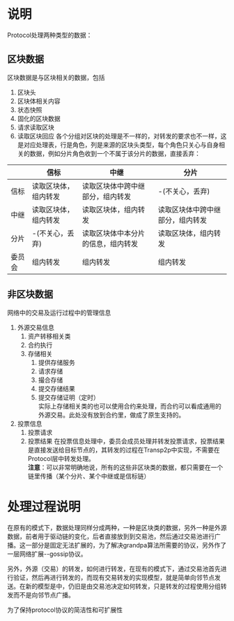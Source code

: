 # 说明
Protocol处理两种类型的数据：
## 区块数据
区块数据是与区块相关的数据，包括
   1. 区块头
   2. 区块体相关内容
   3. 状态快照
   4. 固化的区块数据  
   5. 请求读取区块
   6. 读取区块回应
各个分组对区块的处理是不一样的，对转发的要求也不一样，这是对应处理表，行是角色，列是来源的区块头类型，每个角色只关心与自身相关的数据，例如分片角色收到一个不属于该分片的数据，直接丢弃：

|         |信标    |中继    |分片|
|-----|------|------|------|
|信标    |读取区块体，组内转发    |读取区块体中跨中继部分，组内转发 |   -(不关心，丢弃)|
|中继    |读取区块体，组内转发   | 读取区块体，组内转发   | 读取区块体中跨中继部分，组内转发|
|分片    |-(不关心，丢弃)   | 读取区块体中本分片的信息，组内转发  |  读取区块体，组内转发|
|委员会   | 组内转发  |  组内转发 |   组内转发|

## 非区块数据
网络中的交易及运行过程中的管理信息
   1. 外源交易信息
      1. 资产转移相关类
      2. 合约执行
      3. 存储相关
         1. 提供存储服务
         2. 请求存储
         3. 撮合存储
         4. 提交存储结果
         5. 提交存储证明（定时）  
   实际上存储相关类的也可以使用合约来处理，而合约可以看成通用的外源交易。此处没有放到合约里，做成了原生支持的。
   1. 投票信息
      1. 投票请求
      2. 投票结果
   在投票信息处理中，委员会成员处理并转发投票请求，投票结果是直接发送给目标节点的，其转发的过程在Transp2p中实现，不需要在Protocol层中转发处理。  
**注意**：可以非常明确地说，所有的这些非区块类的数据，都只需要在一个链里传播（某个分片、某个中继或是信标链）

# 处理过程说明
在原有的模式下，数据处理同样分成两种，一种是区块类的数据，另外一种是外源数据，前者用于驱动链的变化，后者直接放到到交易池，然后通过交易池进行广播。这一部分是固定无法扩展的，为了解决grandpa算法所需要的协议，另外作了一层网络扩展--gossip协议。

另外，外源（交易）的转发，如何进行转发，在现有的模式下，通过交易池首先进行验证，然后再进行转发的，而现有交易转发的实现模型，就是简单向邻节点发送。在新的模型是中，仍旧是由交易池决定如何转发，只是转发的过程使用分组转发而不是向邻节点广播。

为了保持protocol协议的简洁性和可扩展性